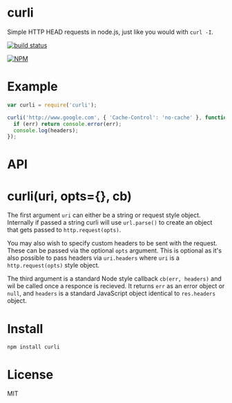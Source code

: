 # curli

Simple HTTP HEAD requests in node.js, just like you would with `curl -I`.

[![build status](https://secure.travis-ci.org/joshgillies/node-curli.svg)](http://travis-ci.org/joshgillies/node-curli)

[![NPM](https://nodei.co/npm/curli.png?downloads=true&stars=true)](https://nodei.co/npm/curli/)

# Example

```js
var curli = require('curli');

curli('http://www.google.com', { 'Cache-Control': 'no-cache' }, function(err, headers) {
  if (err) return console.error(err);
  console.log(headers);
});
```

# API

# curli(uri, opts={}, cb)

The first argument `uri` can either be a string or request style object. Internally if passed a string curli will use `url.parse()` to create an object that gets passed to `http.request(opts)`.

You may also wish to specify custom headers to be sent with the request. These can be passed via the optional `opts` argument. This is optional as it's also possible to pass headers via `uri.headers` where `uri` is a `http.request(opts)` style object.

The third argument is a standard Node style callback `cb(err, headers)` and wil be called once a responce is recieved. It returns `err` as an error object or `null`, and `headers` is a standard JavaScript object identical to `res.headers` object.

# Install

`npm install curli`

# License

MIT
